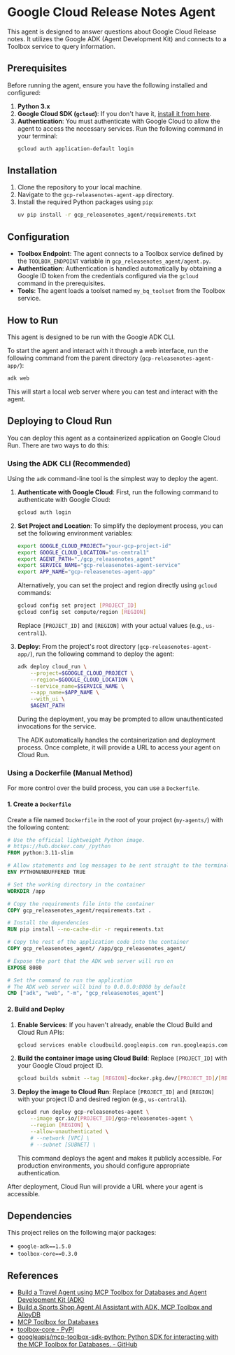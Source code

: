 # Google Cloud Release Notes Agent

This agent is designed to answer questions about Google Cloud Release notes. It utilizes the Google ADK (Agent Development Kit) and connects to a Toolbox service to query information.

## Prerequisites

Before running the agent, ensure you have the following installed and configured:

1.  **Python 3.x**
2.  **Google Cloud SDK (`gcloud`)**: If you don't have it, [install it from here](https://cloud.google.com/sdk/docs/install).
3.  **Authentication**: You must authenticate with Google Cloud to allow the agent to access the necessary services. Run the following command in your terminal:
    ```bash
    gcloud auth application-default login
    ```

## Installation

1.  Clone the repository to your local machine.
2.  Navigate to the `gcp-releasenotes-agent-app` directory.
3.  Install the required Python packages using `pip`:
    ```bash
    uv pip install -r gcp_releasenotes_agent/requirements.txt
    ```

## Configuration

-   **Toolbox Endpoint**: The agent connects to a Toolbox service defined by the `TOOLBOX_ENDPOINT` variable in `gcp_releasenotes_agent/agent.py`.
-   **Authentication**: Authentication is handled automatically by obtaining a Google ID token from the credentials configured via the `gcloud` command in the prerequisites.
-   **Tools**: The agent loads a toolset named `my_bq_toolset` from the Toolbox service.

## How to Run

This agent is designed to be run with the Google ADK CLI.

To start the agent and interact with it through a web interface, run the following command from the parent directory (`gcp-releasenotes-agent-app/`):

```bash
adk web
```

This will start a local web server where you can test and interact with the agent.

## Deploying to Cloud Run

You can deploy this agent as a containerized application on Google Cloud Run. There are two ways to do this:

### Using the ADK CLI (Recommended)

Using the `adk` command-line tool is the simplest way to deploy the agent.

1.  **Authenticate with Google Cloud**:
    First, run the following command to authenticate with Google Cloud:
    ```bash
    gcloud auth login
    ```

2.  **Set Project and Location**:
    To simplify the deployment process, you can set the following environment variables:
    ```bash
    export GOOGLE_CLOUD_PROJECT="your-gcp-project-id"
    export GOOGLE_CLOUD_LOCATION="us-central1"
    export AGENT_PATH="./gcp_releasenotes_agent"
    export SERVICE_NAME="gcp-releasenotes-agent-service"
    export APP_NAME="gcp-releasenotes-agent-app"
    ```
    Alternatively, you can set the project and region directly using `gcloud` commands:
    ```bash
    gcloud config set project [PROJECT_ID]
    gcloud config set compute/region [REGION]
    ```
    Replace `[PROJECT_ID]` and `[REGION]` with your actual values (e.g., `us-central1`).

3.  **Deploy**:
    From the project's root directory (`gcp-releasenotes-agent-app/`), run the following command to deploy the agent:
    ```bash
    adk deploy cloud_run \
        --project=$GOOGLE_CLOUD_PROJECT \
        --region=$GOOGLE_CLOUD_LOCATION \
        --service_name=$SERVICE_NAME \
        --app_name=$APP_NAME \
        --with_ui \
        $AGENT_PATH
    ```
    During the deployment, you may be prompted to allow unauthenticated invocations for the service.

    The ADK automatically handles the containerization and deployment process. Once complete, it will provide a URL to access your agent on Cloud Run.


### Using a Dockerfile (Manual Method)

For more control over the build process, you can use a `Dockerfile`.

#### 1. Create a `Dockerfile`

Create a file named `Dockerfile` in the root of your project (`my-agents/`) with the following content:

```Dockerfile
# Use the official lightweight Python image.
# https://hub.docker.com/_/python
FROM python:3.11-slim

# Allow statements and log messages to be sent straight to the terminal
ENV PYTHONUNBUFFERED TRUE

# Set the working directory in the container
WORKDIR /app

# Copy the requirements file into the container
COPY gcp_releasenotes_agent/requirements.txt .

# Install the dependencies
RUN pip install --no-cache-dir -r requirements.txt

# Copy the rest of the application code into the container
COPY gcp_releasenotes_agent/ /app/gcp_releasenotes_agent/

# Expose the port that the ADK web server will run on
EXPOSE 8080

# Set the command to run the application
# The ADK web server will bind to 0.0.0.0:8080 by default
CMD ["adk", "web", "-m", "gcp_releasenotes_agent"]
```

#### 2. Build and Deploy

1.  **Enable Services**:
    If you haven't already, enable the Cloud Build and Cloud Run APIs:
    ```bash
    gcloud services enable cloudbuild.googleapis.com run.googleapis.com
    ```

2.  **Build the container image using Cloud Build**:
    Replace `[PROJECT_ID]` with your Google Cloud project ID.
    ```bash
    gcloud builds submit --tag [REGION]-docker.pkg.dev/[PROJECT_ID]/[REPOSITORY_NAME]/gcp-releasenotes-agent:latest .
    ```

3.  **Deploy the image to Cloud Run**:
    Replace `[PROJECT_ID]` and `[REGION]` with your project ID and desired region (e.g., `us-central1`).
    ```bash
    gcloud run deploy gcp-releasenotes-agent \
        --image gcr.io/[PROJECT_ID]/gcp-releasenotes-agent \
        --region [REGION] \
        --allow-unauthenticated \
        # --network [VPC] \
        # --subnet [SUBNET] \
    ```
    This command deploys the agent and makes it publicly accessible. For production environments, you should configure appropriate authentication.

After deployment, Cloud Run will provide a URL where your agent is accessible.

## Dependencies

This project relies on the following major packages:

-   `google-adk==1.5.0`
-   `toolbox-core==0.3.0`

## References

- [Build a Travel Agent using MCP Toolbox for Databases and Agent Development Kit (ADK)](https://codelabs.developers.google.com/travel-agent-mcp-toolbox-adk#0)
- [Build a Sports Shop Agent AI Assistant with ADK, MCP Toolbox and AlloyDB](https://codelabs.developers.google.com/codelabs/devsite/codelabs/sports-agent-adk-mcp-alloydb#0)
- [MCP Toolbox for Databases](https://googleapis.github.io/genai-toolbox/getting-started/)
- [toolbox-core - PyPI](https://pypi.org/project/toolbox-core/)
- [googleapis/mcp-toolbox-sdk-python: Python SDK for interacting with the MCP Toolbox for Databases. - GitHub](https://github.com/googleapis/mcp-toolbox-sdk-python)
